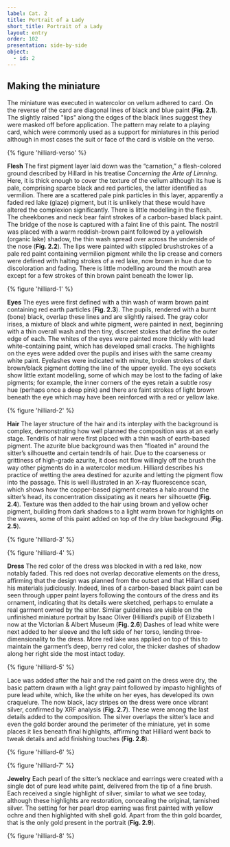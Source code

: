 ```yaml
---
label: Cat. 2
title: Portrait of a Lady
short_title: Portrait of a Lady
layout: entry
order: 102
presentation: side-by-side
object:
  - id: 2
---
```


## Making the miniature

The miniature was executed in watercolor on vellum adhered to card. On the reverse of the card are diagonal lines of black and blue paint (**Fig. 2.1**). The slightly raised "lips" along the edges of the black lines suggest they were masked off before application. The pattern may relate to a playing card, which were commonly used as a support for miniatures in this period although in most cases the suit or face of the card is visible on the verso. 

{% figure 'hilliard-verso' %}
 
**Flesh** 
The first pigment layer laid down was the “carnation,” a flesh-colored ground described by Hillard in his treatise *Concerning the Arte of Limning*. Here, it is thick enough to cover the texture of the vellum although its hue is pale, comprising sparce black and red particles, the latter identified as vermilion. There are a scattered pale pink particles in this layer, apparently a faded red lake (glaze) pigment, but it is unlikely that these would have altered the complexion significantly. There is little modelling in the flesh. The cheekbones and neck bear faint strokes of a carbon-based black paint. The bridge of the nose is captured with a faint line of this paint. The nostril was placed with a warm reddish-brown paint followed by a yellowish (organic lake) shadow, the thin wash spread over across the underside of the nose (**Fig. 2.2**). The lips were painted with stippled brushstrokes of a pale red paint containing vermilion pigment while the lip crease and corners were defined with halting strokes of a red lake, now brown in hue due to discoloration and fading. There is little modelling around the mouth area except for a few strokes of thin brown paint beneath the lower lip.

{% figure 'hilliard-1' %}

**Eyes** 
The eyes were first defined with a thin wash of warm brown paint containing red earth particles (**Fig. 2.3**). The pupils, rendered with a burnt (bone) black, overlap these lines and are slightly raised. The gray color irises, a mixture of black and white pigment, were painted in next, beginning with a thin overall wash and then tiny, discreet stokes that define the outer edge of each. The whites of the eyes were painted more thickly with lead white-containing paint, which has developed small cracks. The highlights on the eyes were added over the pupils and irises with the same creamy white paint. Eyelashes were indicated with minute, broken strokes of dark brown/black pigment dotting the line of the upper eyelid. The eye sockets show little extant modelling, some of which may be lost to the fading of lake pigments; for example, the inner corners of the eyes retain a subtle rosy hue (perhaps once a deep pink) and there are faint strokes of light brown beneath the eye which may have been reinforced with a red or yellow lake. 

{% figure 'hilliard-2' %}
 
**Hair**
The layer structure of the hair and its interplay with the background is complex, demonstrating how well planned the composition was at an early stage. Tendrils of hair were first placed with a thin wash of earth-based pigment. The azurite blue background was then "floated in" around the sitter’s silhouette and certain tendrils of hair. Due to the coarseness or grittiness of high-grade azurite, it does not flow willingly off the brush the way other pigments do in a watercolor medium. Hilliard describes his practice of wetting the area destined for azurite and letting the pigment flow into the passage. This is well illustrated in an X-ray fluorescence scan, which shows how the copper-based pigment creates a halo around the sitter’s head, its concentration dissipating as it nears her silhouette (**Fig. 2.4**). Texture was then added to the hair using brown and yellow ocher pigment, building from dark shadows to a light warm brown for highlights on the waves, some of this paint added on top of the dry blue background (**Fig. 2.5**). 

{% figure 'hilliard-3' %}

{% figure 'hilliard-4' %}

**Dress**
The red color of the dress was blocked in with a red lake, now notably faded. This red does not overlap decorative elements on the dress, affirming that the design was planned from the outset and that Hillard used his materials judiciously. Indeed, lines of a carbon-based black paint can be seen through upper paint layers following the contours of the dress and its ornament, indicating that its details were sketched, perhaps to emulate a real garment owned by the sitter. Similar guidelines are visible on the unfinished miniature portrait by Isaac Oliver (Hilliard’s pupil) of Elizabeth I now at the Victorian & Albert Museum (**Fig. 2.6**) Dashes of lead white were next added to her sleeve and the left side of her torso, lending three-dimensionality to the dress. More red lake was applied on top of this to maintain the garment’s deep, berry red color, the thicker dashes of shadow along her right side the most intact today.

{% figure 'hilliard-5' %}

Lace was added after the hair and the red paint on the dress were dry, the basic pattern drawn with a light gray paint followed by impasto highlights of pure lead white, which, like the white on her eyes, has developed its own craquelure. The now black, lacy stripes on the dress were once vibrant silver, confirmed by XRF analysis (**Fig. 2.7**). These were among the last details added to the composition. The silver overlaps the sitter’s lace and even the gold border around the perimeter of the miniature, yet in some places it lies beneath final highlights, affirming that Hilliard went back to tweak details and add finishing touches (**Fig. 2.8**). 

{% figure 'hilliard-6' %}

{% figure 'hilliard-7' %}

**Jewelry**
Each pearl of the sitter’s necklace and earrings were created with a single dot of pure lead white paint, delivered from the tip of a fine brush. Each received a single highlight of silver, similar to what we see today, although these highlights are restoration, concealing the original, tarnished silver. The setting for her pearl drop earring was first painted with yellow ochre and then highlighted with shell gold. Apart from the thin gold boarder, that is the only gold present in the portrait (**Fig. 2.9**). 

{% figure 'hilliard-8' %}
